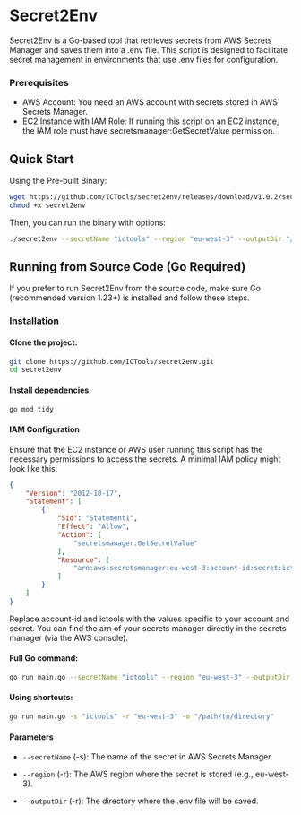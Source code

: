 # Secret2Env

Secret2Env is a Go-based tool that retrieves secrets from AWS Secrets Manager and saves them into a .env file. This script is designed to facilitate secret management in environments that use .env files for configuration.


### Prerequisites

- AWS Account: You need an AWS account with secrets stored in AWS Secrets Manager.
- EC2 Instance with IAM Role: If running this script on an EC2 instance, the IAM role must have secretsmanager:GetSecretValue permission.

## Quick Start

Using the Pre-built Binary:

```bash
wget https://github.com/ICTools/secret2env/releases/download/v1.0.2/secret2env
chmod +x secret2env
```

Then, you can run the binary with options:

```bash
./secret2env --secretName "ictools" --region "eu-west-3" --outputDir "/path/to/directory"
```

## Running from Source Code (Go Required)

If you prefer to run Secret2Env from the source code, make sure Go (recommended version 1.23+) is installed and follow these steps.

### Installation

#### Clone the project:

```bash
git clone https://github.com/ICTools/secret2env.git
cd secret2env
```

#### Install dependencies:
```bash
go mod tidy
```

#### IAM Configuration

Ensure that the EC2 instance or AWS user running this script has the necessary permissions to access the secrets. A minimal IAM policy might look like this:

```json
{
    "Version": "2012-10-17",
    "Statement": [
        {
            "Sid": "Statement1",
            "Effect": "Allow",
            "Action": [
                "secretsmanager:GetSecretValue"
            ],
            "Resource": [
                "arn:aws:secretsmanager:eu-west-3:account-id:secret:ictools"
            ]
        }
    ]
}
```

Replace account-id and ictools with the values specific to your account and secret. You can find the arn of your secrets manager directly in the secrets manager (via the AWS console).

#### Full Go command:

```bash
go run main.go --secretName "ictools" --region "eu-west-3" --outputDir "/path/to/directory"
```

#### Using shortcuts:

```bash
go run main.go -s "ictools" -r "eu-west-3" -o "/path/to/directory"
```

#### Parameters

- `--secretName` (-s): The name of the secret in AWS Secrets Manager.

- `--region` (-r): The AWS region where the secret is stored (e.g., eu-west-3).

- `--outputDir` (-r): The directory where the .env file will be saved.
